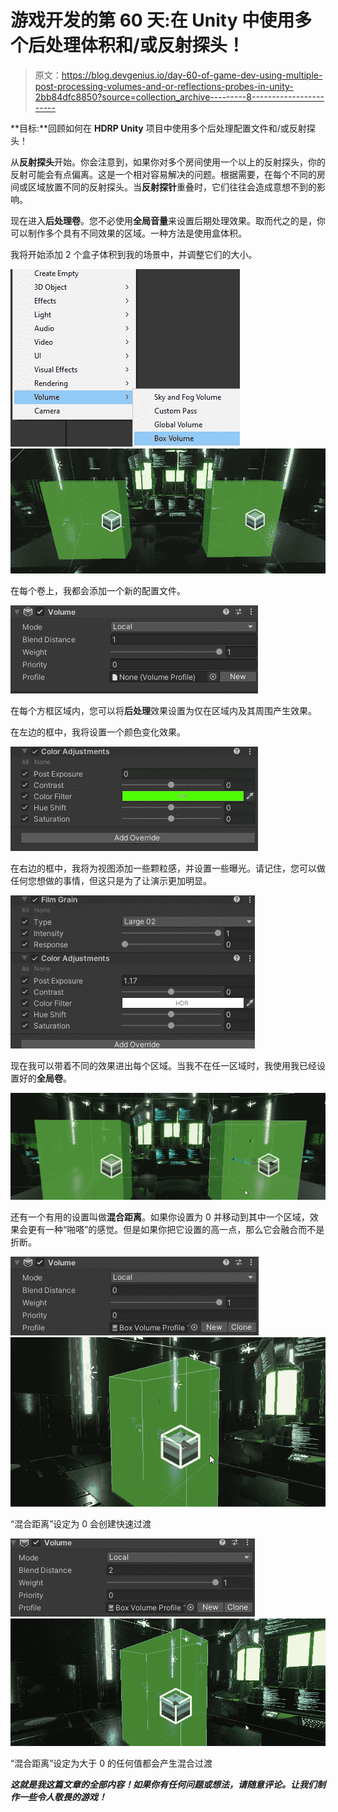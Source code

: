 # 游戏开发的第 60 天:在 Unity 中使用多个后处理体积和/或反射探头！

> 原文：<https://blog.devgenius.io/day-60-of-game-dev-using-multiple-post-processing-volumes-and-or-reflections-probes-in-unity-2bb84dfc8850?source=collection_archive---------8----------------------->

**目标:**回顾如何在 **HDRP Unity** 项目中使用多个后处理配置文件和/或反射探头！

从**反射探头**开始。你会注意到，如果你对多个房间使用一个以上的反射探头，你的反射可能会有点偏离。这是一个相对容易解决的问题。根据需要，在每个不同的房间或区域放置不同的反射探头。当**反射探针**重叠时，它们往往会造成意想不到的影响。

现在进入**后处理卷**。您不必使用**全局音量**来设置后期处理效果。取而代之的是，你可以制作多个具有不同效果的区域。一种方法是使用盒体积。

我将开始添加 2 个盒子体积到我的场景中，并调整它们的大小。

![](img/183c9855cba079ae9b5fdd0398089cb1.png)![](img/6e73a765bb1efb468d98186f21ee5c1c.png)

在每个卷上，我都会添加一个新的配置文件。

![](img/fe78d43dbee477d88d48017e05e73b11.png)

在每个方框区域内，您可以将**后处理**效果设置为仅在区域内及其周围产生效果。

在左边的框中，我将设置一个颜色变化效果。

![](img/a4099a1c6b90ccedd2a5bf987ae2a846.png)

在右边的框中，我将为视图添加一些颗粒感，并设置一些曝光。请记住，您可以做任何您想做的事情，但这只是为了让演示更加明显。

![](img/12f2646a3ca45abb950b47f6387c1db3.png)

现在我可以带着不同的效果进出每个区域。当我不在任一区域时，我使用我已经设置好的**全局卷**。

![](img/504341c68eac8e3ff48280dcdd4d64e4.png)

还有一个有用的设置叫做**混合距离**。如果你设置为 0 并移动到其中一个区域，效果会更有一种“啪嗒”的感觉。但是如果你把它设置的高一点，那么它会融合而不是折断。

![](img/87cb46e6dd39f29aae588cf0ff5abcd8.png)![](img/acbd4581722f34522d803ef09c0531d0.png)

“混合距离”设定为 0 会创建快速过渡

![](img/5a92c28740f88a0b1cfc56097ab78807.png)![](img/0592c958c9a02600c4bb1ac0e66cd736.png)

“混合距离”设定为大于 0 的任何值都会产生混合过渡

***这就是我这篇文章的全部内容！如果你有任何问题或想法，请随意评论。让我们制作一些令人敬畏的游戏！***